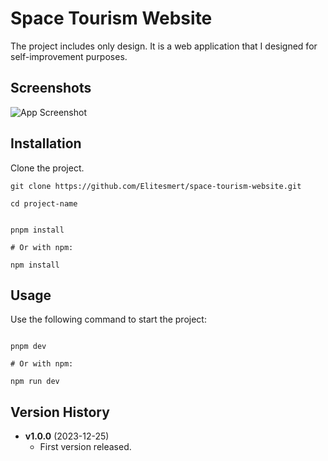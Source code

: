 # Space Tourism Website

The project includes only design. It is a web application that I designed for self-improvement purposes.

## Screenshots

![App Screenshot](https://res.cloudinary.com/ddlu6plcm/image/upload/v1703504182/ss8fnpjyixbhhy5qmqti.png)

## Installation

Clone the project.

```console
git clone https://github.com/Elitesmert/space-tourism-website.git

```

```console
cd project-name


pnpm install

# Or with npm:

npm install

```

## Usage

Use the following command to start the project:

```console

pnpm dev

# Or with npm:

npm run dev

```

## Version History

- **v1.0.0** (2023-12-25)
  - First version released.
